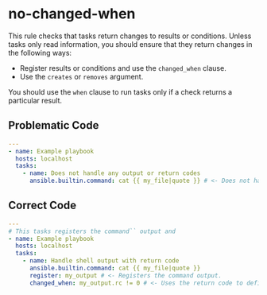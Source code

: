 # no-changed-when

This rule checks that tasks return changes to results or conditions.
Unless tasks only read information, you should ensure that they return changes in the following ways:

- Register results or conditions and use the `changed_when` clause.
- Use the `creates` or `removes` argument.

You should use the `when` clause to run tasks only if a check returns a particular result.

## Problematic Code

```yaml
---
- name: Example playbook
  hosts: localhost
  tasks:
    - name: Does not handle any output or return codes
      ansible.builtin.command: cat {{ my_file|quote }} # <- Does not handle the command output.
```

## Correct Code

```yaml
---
# This tasks registers the command`` output and
- name: Example playbook
  hosts: localhost
  tasks:
    - name: Handle shell output with return code
      ansible.builtin.command: cat {{ my_file|quote }}
      register: my_output # <- Registers the command output.
      changed_when: my_output.rc != 0 # <- Uses the return code to define when the task has changed.
```
